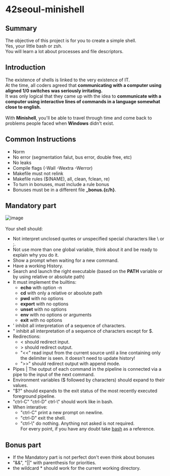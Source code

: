 # 42seoul-minishell
## Summary
The objective of this project is for you to create a simple shell.\
Yes, your little bash or zsh.\
You will learn a lot about processes and file descriptors.

## Introduction
The existence of shells is linked to the very existence of IT.\
At the time, all coders agreed that <b>communicating with a computer using aligned 1/0 switches was seriously irritating.</b>\
It was only logical that they came up with the idea to <b>communicate with a computer using interactive lines of commands in a language somewhat close to english.</b>\
\
With <b>Minishell</b>, you'll be able to travel through time and come back to problems people faced when <b>Windows</b> didn't exist.

## Common Instructions
- Norm
- No error (segmentation falut, bus error, double free, etc)
- No leaks
- Compile flags (-Wall -Wextra -Werror)
- Makefile must not relink
- Makefile rules ($(NAME), all, clean, fclean, re)
- To turn in bonuses, must include a rule bonus
- Bonuses must be in a different file <b>_bonus.{c/h}</b>.

## Mandatory part
![image](https://user-images.githubusercontent.com/74703501/149716118-62c5ad10-44cd-401e-9b85-e77135fbb97a.png)\
\
Your shell should:
- Not interpret unclosed quotes or unspecified special characters like \\ or ;.
- Not use more than one global variable, think about it and be ready to explain why you do it.
- Show a prompt when waiting for a new command.
- Have a working History.
- Search and launch the right executable (based on the <b>PATH</b> variable or by using relative or absolute path)
- It must implement the builtins:
  - <b>echo</b> with option -n
  - <b>cd</b> with only a relative or absolute path
  - <b>pwd</b> with no options
  - <b>export</b> with no options
  - <b>unset</b> with no options
  - <b>env</b> with no options or arguments
  - <b>exit</b> with no options
- \' inhibit all interpretation of a sequence of characters.
- \" inhibit all interpretation of a sequence of characters except for \$.
- Redirections:
  - \< should redirect input.
  - \> should redirect output.
  - "<<" read input from the current source until a line containing only the 
    delimiter is seen. it doesn't need to update history!
  - ">>" should redirect output with append mode.
- Pipes \| The output of each command in the pipeline is connected via a pipe 
  to the input of the next command.
- Environment variables (\$ followed by characters) should expand to their 
  values.
- "$?" should expands to the exit status of the most recently executed 
  foreground pipeline.
- "ctrl-C" "ctrl-D" ctrl-\\" should work like in bash.
- When interative:
  - "ctrl-C" print a new prompt on newline.
  - "ctrl-D" exit the shell.
  - "ctrl-\\" do nothing.
Anything not asked is not required.\
For every point, if you have any doubt take [bash](https://www.gnu.org/savannah-checkouts/gnu/bash/manual/) as a reference.

## Bonus part
- If the Mandatory part is not perfect don't even think about bonuses
- "&&", "||" with parenthesis for priorities.
- the wildcard \* should work for the current working directory.
